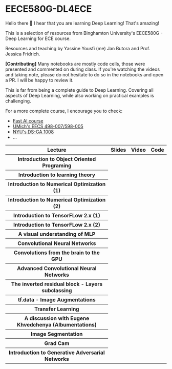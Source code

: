 # EECE580G-DL4ECE

Hello there 👋  I hear that you are learning Deep Learning! That's amazing!

This is a selection of resources from Binghamton University's EECE580G - Deep Learning for ECE course.

Resources and teaching by Yassine Yousfi (me) Jan Butora and Prof. Jessica Fridrich.

**[Contributing]** Many notebooks are mostly code cells, those were presented and commented on during class. If you're watching the videos and taking note, please do not hesitate to do so in the notebooks and open a PR. I will be happy to review it.

This is far from being a complete guide to Deep Learning. Covering all aspects of Deep Learning, while also working on practical examples is challenging. 

For a more complete course, I encourage you to check:
- [Fast AI course](https://course.fast.ai/)
- [UMich's EECS 498-007/598-005](https://web.eecs.umich.edu/~justincj/teaching/eecs498/FA2020/)
- [NYU's DS-GA 1008](https://atcold.github.io/pytorch-Deep-Learning/)
- ... 



<table class="table table-hover">
  <thead>
    <tr>
      <th scope="col">Lecture</th>
      <th scope="col">Slides</th>
      <th scope="col">Video</th>
      <th scope="col">Code</th>
    </tr>
  </thead>
  <tbody>
    <tr>
      <th scope="row">Introduction to Object Oriented Programing</th>
      <td> </td>
      <td><a href="https://binghamton.hosted.panopto.com/Panopto/Pages/Viewer.aspx?id=52056950-d55b-4522-8a02-ac1f017050d8" target="_blank"><i class="fa fa-film"></i></a></td>
      <td><a href="materials/python/object_oriented_programming.ipynb"><i class="fab fa-github" aria-hidden="true"></i></a></td>
    </tr>
    <tr>
      <th scope="row">Introduction to learning theory</th>
      <td><a href="materials/Learning_theory/"><i class="fa fa-file"></i></a></td>
      <td><a href="https://binghamton.hosted.panopto.com/Panopto/Pages/Viewer.aspx?id=657ae2ca-6c7c-406b-828e-ac2201583460" target="_blank"><i class="fa fa-film"></i></a></td>
      <td> </td>
    </tr>
    <tr>
      <th scope="row">Introduction to Numerical Optimization (1)</th>
      <td><a href="materials/Optimization/intro2opti.pdf"><i class="fa fa-file"></i></a></td>
      <td><a href="https://binghamton.hosted.panopto.com/Panopto/Pages/Viewer.aspx?id=ede3c327-aa42-4ea8-8340-ac31014d2a73" target="_blank"><i class="fa fa-film" ></i></a></td>
      <td><a href="materials/Optimization/numerical_optimization.ipynb"><i class="fab fa-github" aria-hidden="true"></i></a></td>
    </tr>
    <tr>
      <th scope="row">Introduction to Numerical Optimization (2)</th>
      <td><a href="materials/Optimization/intro2opti.pdf"><i class="fa fa-file"></i></a></td>
      <td><a href="https://binghamton.hosted.panopto.com/Panopto/Pages/Viewer.aspx?id=9228d04e-a9d0-42ac-a991-ac400113b5ef" target="_blank"><i class="fa fa-film"></i></a></td>
      <td><a href="materials/Optimization/numerical_optimization.ipynb"><i class="fab fa-github" aria-hidden="true"></i></a></td>
    </tr>
    <tr>
      <th scope="row">Introduction to TensorFLow 2.x (1)</th>
      <td><a href="your link here"><i class="fa fa-file"></i></a></td>
      <td><a href="https://binghamton.hosted.panopto.com/Panopto/Pages/Viewer.aspx?id=f4344a33-4f1a-4160-a980-ac3b0025b290" target="_blank"><i class="fa fa-film"></i></a></td>
      <td><a href="your link here"><i class="fab fa-github" aria-hidden="true"></i></a></td>
    </tr>
    <tr>
      <th scope="row">Introduction to TensorFLow 2.x (2)</th>
      <td><a href="your link here"><i class="fa fa-file"></i></a></td>
      <td><a href="https://binghamton.hosted.panopto.com/Panopto/Pages/Viewer.aspx?id=cc1891e3-14b4-47a5-bfb9-ac3b0029ad96" target="_blank"><i class="fa fa-film"></i></a></td>
      <td><a href="your link here"><i class="fab fa-github" aria-hidden="true"></i></a></td>
    </tr>
    <tr>
      <th scope="row">A visual understanding of MLP</th>
      <td> </td>
      <td><a href="https://binghamton.hosted.panopto.com/Panopto/Pages/Viewer.aspx?id=6fe58e9b-eb9a-428d-b853-ac470181455d" target="_blank"><i class="fa fa-film"></i></a></td>
      <td> </td>
    </tr>
    <tr>
      <th scope="row">Convolutional Neural Networks</th>
      <td><a href="https://github.com/YassineYousfi/EECE580G-DL4ECE/blob/main/Materials/CNNs/CNNs.pdf"  target="_blank"><i class="fa fa-file"></i></a></td>
      <td><a href="https://binghamton.hosted.panopto.com/Panopto/Pages/Viewer.aspx?id=3644003e-f728-4f3f-ac59-ac49015146a1" target="_blank"><i class="fa fa-film"></i></a></td>
      <td> </td>
    </tr>
    <tr>
      <th scope="row">Convolutions from the brain to the GPU</th>
      <td><a href="your link here"><i class="fa fa-file"></i></a></td>
      <td><a href="https://binghamton.hosted.panopto.com/Panopto/Pages/Viewer.aspx?id=755b2616-63c3-4572-8586-ac4c0156528b" target="_blank"><i class="fa fa-film"></i></a></td>
      <td> </td>
    </tr>
    <tr>
      <th scope="row">Advanced Convolutional Neural Networks</th>
       <td><a href="your link here"><i class="fa fa-file"></i></a></td>
      <td><a href="https://binghamton.hosted.panopto.com/Panopto/Pages/Viewer.aspx?id=f60b9a80-c9ba-4d1b-99a5-ac590158a8eb" target="_blank"><i class="fa fa-film"></i></a></td>
      <td> </td>
    </tr>
    <tr>
      <th scope="row">The inverted residual block - Layers subclassing</th>
      <td><a href="your link here"><i class="fa fa-file"></i></a></td>
      <td><a href="https://binghamton.hosted.panopto.com/Panopto/Pages/Viewer.aspx?id=37b1ccd6-a582-4b08-8e17-ac5a017bcafb" target="_blank"><i class="fa fa-film"></i></a></td>
      <td><a href="your link here"><i class="fab fa-github" aria-hidden="true"></i></a></td>
    </tr>
    <tr>
      <th scope="row">tf.data - Image Augmentations</th>
      <td><a href="your link here"><i class="fa fa-file"></i></a></td>
      <td><a href="https://binghamton.hosted.panopto.com/Panopto/Pages/Viewer.aspx?id=53e87637-791e-4b02-9b31-ac5b000fa68b" target="_blank"><i class="fa fa-film"></i></a></td>
      <td><a href="your link here"><i class="fab fa-github" aria-hidden="true"></i></a></td>
    </tr>
    <tr>
      <th scope="row">Transfer Learning</th>
      <td><a href="your link here"><i class="fa fa-file"></i></a></td>
      <td><a href="https://binghamton.hosted.panopto.com/Panopto/Pages/Viewer.aspx?id=1a8ac023-c98a-4ea7-9b91-ac5b001ed57b" target="_blank"><i class="fa fa-film"></i></a></td>
      <td><a href="your link here"><i class="fab fa-github" aria-hidden="true"></i></a></td>
    </tr>
    <tr>
      <th scope="row">A discussion with Eugene Khvedchenya (Albumentations)</th>
      <td></td>
      <td><a href="https://binghamton.hosted.panopto.com/Panopto/Pages/Viewer.aspx?id=aac92bb2-c5fc-4362-a839-ac4800eb14c1" target="_blank"><i class="fa fa-film"></i></a></td>
      <td></td>
    </tr>
    <tr>
      <th scope="row">Image Segmentation</th>
      <td><a href="your link here"><i class="fa fa-file"></i></a></td>
      <td><a href="https://binghamton.hosted.panopto.com/Panopto/Pages/Viewer.aspx?id=ae43b470-d6eb-4c48-83b2-ac610185c2df" target="_blank"><i class="fa fa-film"></i></a></td>
      <td><a href="your link here"><i class="fab fa-github" aria-hidden="true"></i></a></td>
    </tr>
    <tr>
      <th scope="row">Grad Cam</th>
      <td><a href="your link here"><i class="fa fa-file"></i></a></td>
      <td><a href="https://binghamton.hosted.panopto.com/Panopto/Pages/Viewer.aspx?id=f900eb7f-b92d-44b0-be9c-ac6f01710ba6" target="_blank"><i class="fa fa-film"></i></a></td>
      <td><a href="your link here"><i class="fab fa-github" aria-hidden="true"></i></a></td>
    </tr>
    <tr>
      <th scope="row">Introduction to Generative Adversarial Networks</th>
      <td><a href="your link here"><i class="fa fa-file"></i></a></td>
      <td><a href="https://binghamton.hosted.panopto.com/Panopto/Pages/Viewer.aspx?id=c24bab22-94d0-41ae-8ea6-ac7c016dc48d" target="_blank"><i class="fa fa-film"></i></a></td>
      <td><a href="your link here"><i class="fab fa-github" aria-hidden="true"></i></a></td>
    </tr>
  </tbody>
</table>
